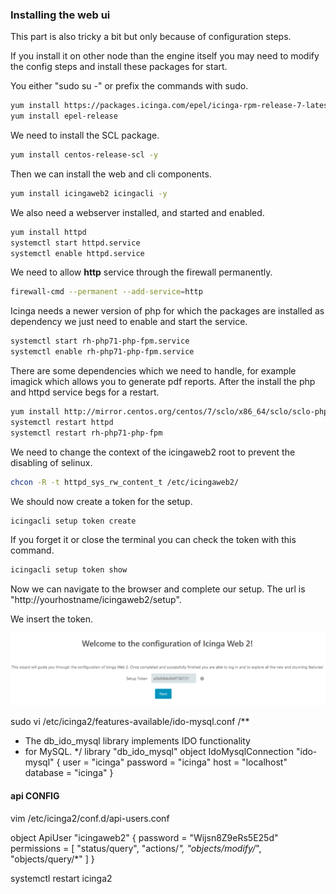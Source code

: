 ### Installing the web ui

This part is also tricky a bit but only because of configuration steps.

If you install it on other node than the engine itself you may need to modify the config steps and install these packages for start.

You either "sudo su -" or prefix the commands with sudo.

``` bash
yum install https://packages.icinga.com/epel/icinga-rpm-release-7-latest.noarch.rpm
yum install epel-release
``` 

We need to install the SCL package.

``` bash
yum install centos-release-scl -y 
``` 

Then we can install the web and cli components.

``` bash
yum install icingaweb2 icingacli -y 
``` 

We also need a webserver installed, and started and enabled.

``` bash
yum install httpd
systemctl start httpd.service
systemctl enable httpd.service
``` 

We need to allow **http** service through the firewall permanently.

``` bash
firewall-cmd --permanent --add-service=http
``` 

Icinga needs a newer version of php for which the packages are installed as dependency we just need to enable and start the service.

``` bash
systemctl start rh-php71-php-fpm.service
systemctl enable rh-php71-php-fpm.service
```

There are some dependencies which we need to handle, for example imagick which allows you to generate pdf reports.
After the install the php and httpd service begs for a restart.

``` bash
yum install http://mirror.centos.org/centos/7/sclo/x86_64/sclo/sclo-php71/sclo-php71-php-pecl-imagick-3.4.3-2.el7.x86_64.rpm -y 
systemctl restart httpd
systemctl restart rh-php71-php-fpm
```

We need to change the context of the icingaweb2 root to prevent the disabling of selinux.

``` bash
chcon -R -t httpd_sys_rw_content_t /etc/icingaweb2/
```

We should now create a token for the setup.

``` bash
icingacli setup token create
```

If you forget it or close the terminal you can check the token with this command.

``` bash
icingacli setup token show
``` 

Now we can navigate to the browser and complete our setup. The url is "http://yourhostname/icingaweb2/setup".

We insert the token.

![GitHub Logo](/pics/token.PNG)

sudo vi /etc/icinga2/features-available/ido-mysql.conf
/**
 * The db_ido_mysql library implements IDO functionality
 * for MySQL.
 */
library "db_ido_mysql"
object IdoMysqlConnection "ido-mysql" {
  user = "icinga"
  password = "icinga"
  host = "localhost"
  database = "icinga"
}



#### api CONFIG

vim /etc/icinga2/conf.d/api-users.conf

object ApiUser "icingaweb2" {
  password = "Wijsn8Z9eRs5E25d"
  permissions = [ "status/query", "actions/*", "objects/modify/*", "objects/query/*" ]
}

systemctl restart icinga2